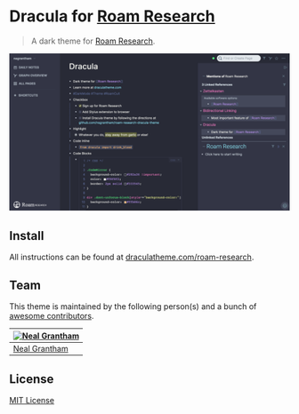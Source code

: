 # Dracula for [Roam Research](https://roamresearch.com/)

> A dark theme for [Roam Research](https://roamresearch.com/).

![Screenshot](screenshot.png)

## Install

All instructions can be found at [draculatheme.com/roam-research](https://draculatheme.com/roam-research).

## Team

This theme is maintained by the following person(s) and a bunch of [awesome contributors](https://github.com/dracula/roam-research/graphs/contributors).

[![Neal Grantham](https://avatars0.githubusercontent.com/u/4433521?v=3&s=70)](https://github.com/nsgrantham) |
--- |
[Neal Grantham](https://github.com/nsgrantham) |

## License

[MIT License](./LICENSE)
